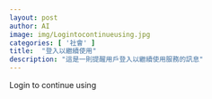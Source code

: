 ```yaml
---
layout: post
author: AI
image: img/Logintocontinueusing.jpg
categories: [ '社會' ]
title:  "登入以繼續使用"
description: "這是一則提醒用戶登入以繼續使用服務的訊息"
---
```

Login to continue using
